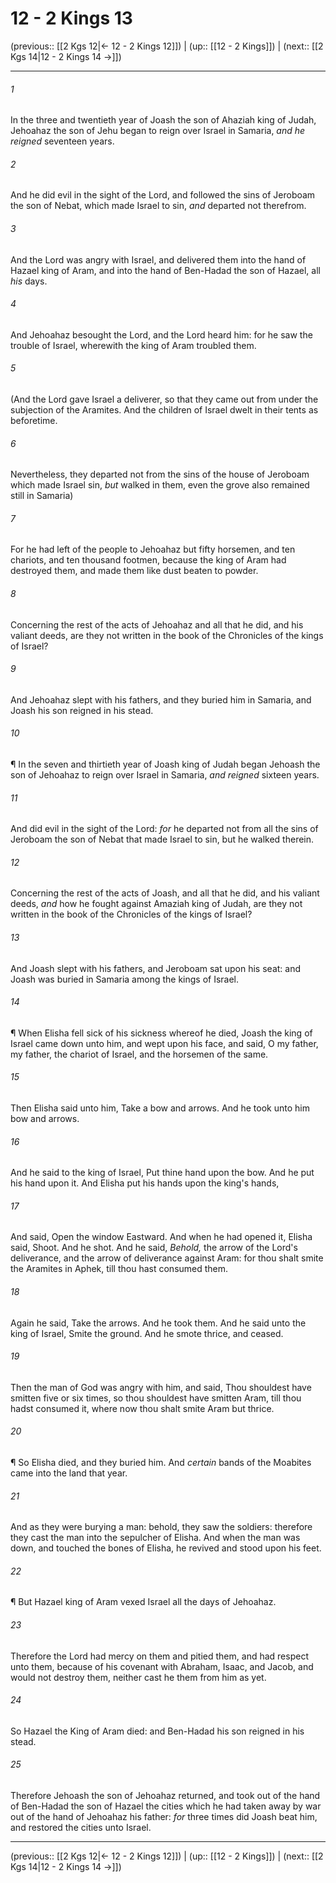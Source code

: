 # 12 - 2 Kings 13

(previous:: [[2 Kgs 12|← 12 - 2 Kings 12]]) | (up:: [[12 - 2 Kings]]) | (next:: [[2 Kgs 14|12 - 2 Kings 14 →]])

***


###### 1 
In the three and twentieth year of Joash the son of Ahaziah king of Judah, Jehoahaz the son of Jehu began to reign over Israel in Samaria, _and he reigned_ seventeen years. 

###### 2 
And he did evil in the sight of the Lord, and followed the sins of Jeroboam the son of Nebat, which made Israel to sin, _and_ departed not therefrom. 

###### 3 
And the Lord was angry with Israel, and delivered them into the hand of Hazael king of Aram, and into the hand of Ben-Hadad the son of Hazael, all _his_ days. 

###### 4 
And Jehoahaz besought the Lord, and the Lord heard him: for he saw the trouble of Israel, wherewith the king of Aram troubled them. 

###### 5 
(And the Lord gave Israel a deliverer, so that they came out from under the subjection of the Aramites. And the children of Israel dwelt in their tents as beforetime. 

###### 6 
Nevertheless, they departed not from the sins of the house of Jeroboam which made Israel sin, _but_ walked in them, even the grove also remained still in Samaria) 

###### 7 
For he had left of the people to Jehoahaz but fifty horsemen, and ten chariots, and ten thousand footmen, because the king of Aram had destroyed them, and made them like dust beaten to powder. 

###### 8 
Concerning the rest of the acts of Jehoahaz and all that he did, and his valiant deeds, are they not written in the book of the Chronicles of the kings of Israel? 

###### 9 
And Jehoahaz slept with his fathers, and they buried him in Samaria, and Joash his son reigned in his stead. 

###### 10 
¶ In the seven and thirtieth year of Joash king of Judah began Jehoash the son of Jehoahaz to reign over Israel in Samaria, _and reigned_ sixteen years. 

###### 11 
And did evil in the sight of the Lord: _for_ he departed not from all the sins of Jeroboam the son of Nebat that made Israel to sin, but he walked therein. 

###### 12 
Concerning the rest of the acts of Joash, and all that he did, and his valiant deeds, _and_ how he fought against Amaziah king of Judah, are they not written in the book of the Chronicles of the kings of Israel? 

###### 13 
And Joash slept with his fathers, and Jeroboam sat upon his seat: and Joash was buried in Samaria among the kings of Israel. 

###### 14 
¶ When Elisha fell sick of his sickness whereof he died, Joash the king of Israel came down unto him, and wept upon his face, and said, O my father, my father, the chariot of Israel, and the horsemen of the same. 

###### 15 
Then Elisha said unto him, Take a bow and arrows. And he took unto him bow and arrows. 

###### 16 
And he said to the king of Israel, Put thine hand upon the bow. And he put his hand upon it. And Elisha put his hands upon the king's hands, 

###### 17 
And said, Open the window Eastward. And when he had opened it, Elisha said, Shoot. And he shot. And he said, _Behold,_ the arrow of the Lord's deliverance, and the arrow of deliverance against Aram: for thou shalt smite the Aramites in Aphek, till thou hast consumed them. 

###### 18 
Again he said, Take the arrows. And he took them. And he said unto the king of Israel, Smite the ground. And he smote thrice, and ceased. 

###### 19 
Then the man of God was angry with him, and said, Thou shouldest have smitten five or six times, so thou shouldest have smitten Aram, till thou hadst consumed it, where now thou shalt smite Aram but thrice. 

###### 20 
¶ So Elisha died, and they buried him. And _certain_ bands of the Moabites came into the land that year. 

###### 21 
And as they were burying a man: behold, they saw the soldiers: therefore they cast the man into the sepulcher of Elisha. And when the man was down, and touched the bones of Elisha, he revived and stood upon his feet. 

###### 22 
¶ But Hazael king of Aram vexed Israel all the days of Jehoahaz. 

###### 23 
Therefore the Lord had mercy on them and pitied them, and had respect unto them, because of his covenant with Abraham, Isaac, and Jacob, and would not destroy them, neither cast he them from him as yet. 

###### 24 
So Hazael the King of Aram died: and Ben-Hadad his son reigned in his stead. 

###### 25 
Therefore Jehoash the son of Jehoahaz returned, and took out of the hand of Ben-Hadad the son of Hazael the cities which he had taken away by war out of the hand of Jehoahaz his father: _for_ three times did Joash beat him, and restored the cities unto Israel.

***

(previous:: [[2 Kgs 12|← 12 - 2 Kings 12]]) | (up:: [[12 - 2 Kings]]) | (next:: [[2 Kgs 14|12 - 2 Kings 14 →]])
